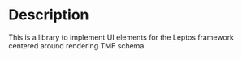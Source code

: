 # Description
This is a library to implement UI elements for the Leptos framework centered around rendering TMF schema.
